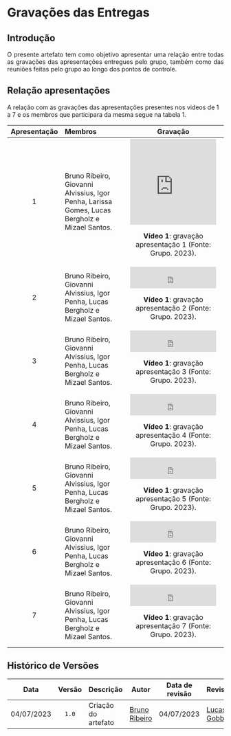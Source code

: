 <div class="body">

# Gravações das Entregas

## Introdução

<div align="justify">

O presente artefato tem como objetivo apresentar uma relação entre todas as gravações das apresentações entregues pelo grupo, também como das reuniões feitas pelo grupo ao longo dos pontos de controle.

</div>

## Relação apresentações

A relação com as gravações das apresentações presentes nos videos de 1 a 7 e os membros que participara da mesma segue na tabela 1.

| Apresentação | Membros | Gravação |
| :----------: | :------ | :------: |
| 1 | Bruno Ribeiro, Giovanni Alvissius, Igor  Penha, Larissa Gomes, Lucas Bergholz e Mizael Santos. | <iframe width="200vw" height="200vw" src="https://www.youtube.com/embed/1g0Ty4-gizY" title="Apresentação 1" frameborder="0" allow="accelerometer; autoplay; clipboard-write; encrypted-media; gyroscope; picture-in-picture" allowfullscreen=""></iframe><div align="center"><p> <b>Vídeo 1</b>: gravação apresentação 1 (Fonte: Grupo. 2023).</p></div> |
| 2 | Bruno Ribeiro, Giovanni Alvissius, Igor  Penha, Lucas Bergholz e Mizael Santos. | <iframe width="200vw" height="50vh" src="https://www.youtube.com/embed/HzXZwteOQt0" title="Apresentação 1" frameborder="0" allow="accelerometer; autoplay; clipboard-write; encrypted-media; gyroscope; picture-in-picture" allowfullscreen=""></iframe><div align="center"><p> <b>Vídeo 1</b>: gravação apresentação 2 (Fonte: Grupo. 2023).</p></div> |
| 3 | Bruno Ribeiro, Giovanni Alvissius, Igor  Penha, Lucas Bergholz e Mizael Santos. | <iframe width="200vw" height="50vh" src="https://www.youtube.com/embed/z9aMcVA0C4s" title="Apresentação 1" frameborder="0" allow="accelerometer; autoplay; clipboard-write; encrypted-media; gyroscope; picture-in-picture" allowfullscreen=""></iframe><div align="center"><p> <b>Vídeo 1</b>: gravação apresentação 3 (Fonte: Grupo. 2023).</p></div> |
| 4 | Bruno Ribeiro, Giovanni Alvissius, Igor  Penha, Lucas Bergholz e Mizael Santos. | <iframe width="200vw" height="50vh" src="https://www.youtube.com/embed/11Sn844CAaw" title="Apresentação 1" frameborder="0" allow="accelerometer; autoplay; clipboard-write; encrypted-media; gyroscope; picture-in-picture" allowfullscreen=""></iframe><div align="center"><p> <b>Vídeo 1</b>: gravação apresentação 4 (Fonte: Grupo. 2023).</p></div> |
| 5 | Bruno Ribeiro, Giovanni Alvissius, Igor  Penha, Lucas Bergholz e Mizael Santos. | <iframe width="200vw" height="50vh" src="https://www.youtube.com/embed/O7Ua0pvUy-Q" title="Apresentação 1" frameborder="0" allow="accelerometer; autoplay; clipboard-write; encrypted-media; gyroscope; picture-in-picture" allowfullscreen=""></iframe><div align="center"><p> <b>Vídeo 1</b>: gravação apresentação 5 (Fonte: Grupo. 2023).</p></div> |
| 6 | Bruno Ribeiro, Giovanni Alvissius, Igor  Penha, Lucas Bergholz e Mizael Santos. | <iframe width="200vw" height="50vh" src="https://www.youtube.com/embed/CgZK-IJxXmw" title="Apresentação 1" frameborder="0" allow="accelerometer; autoplay; clipboard-write; encrypted-media; gyroscope; picture-in-picture" allowfullscreen=""></iframe><div align="center"><p> <b>Vídeo 1</b>: gravação apresentação 6 (Fonte: Grupo. 2023).</p></div> |
| 7 | Bruno Ribeiro, Giovanni Alvissius, Igor  Penha, Lucas Bergholz e Mizael Santos. | <iframe width="200vw" height="50vh" src="https://www.youtube.com/embed/igLJvbr4ymI" title="Apresentação 1" frameborder="0" allow="accelerometer; autoplay; clipboard-write; encrypted-media; gyroscope; picture-in-picture" allowfullscreen=""></iframe><div align="center"><p> <b>Vídeo 1</b>: gravação apresentação 7 (Fonte: Grupo. 2023).</p></div> |




## Histórico de Versões 

| Data | Versão | Descrição | Autor | Data de revisão | Revisor |
|:------:|:--------:|-----------|-------|:---------:|-----------|
| 04/07/2023 | `1.0` | Criação do artefato | [Bruno Ribeiro](https://github.com/BrunoRiibeiro) | 04/07/2023 | [Lucas Gobbi](https://github.com/LucasBergholz) |

</div>
